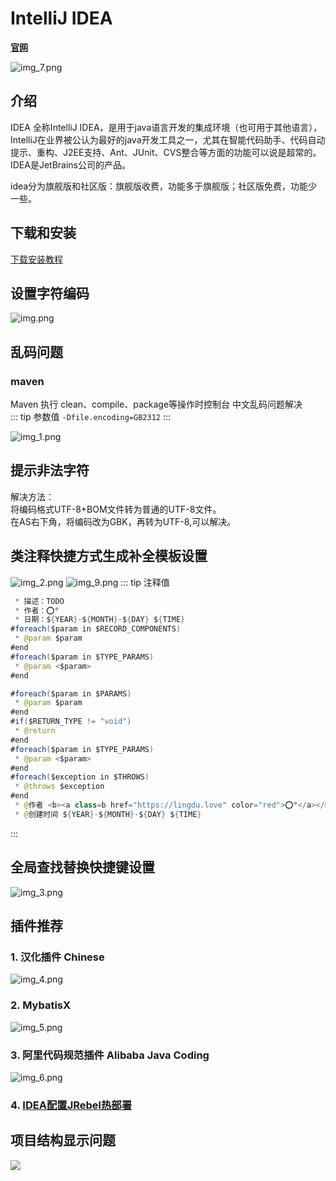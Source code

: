 # IntelliJ IDEA

**[官网](https://www.jetbrains.com/idea/)**

![img_7.png](./imgs/img_7.png)
## 介绍

IDEA 全称IntelliJ IDEA，是用于java语言开发的集成环境（也可用于其他语言），IntelliJ在业界被公认为最好的java开发工具之一，尤其在智能代码助手、代码自动提示、重构、J2EE支持、Ant、JUnit、CVS整合等方面的功能可以说是超常的。IDEA是JetBrains公司的产品。

idea分为旗舰版和社区版：旗舰版收费，功能多于旗舰版；社区版免费，功能少一些。

## 下载和安装
[下载安装教程](https://www.exception.site)

## 设置字符编码
![img.png](./imgs/img.png)

## 乱码问题
### maven
Maven 执行 clean、compile、package等操作时控制台 中文乱码问题解决  
::: tip 参数值
`-Dfile.encoding=GB2312`
:::

![img_1.png](./imgs/img_1.png)

## 提示非法字符
解决方法：  
  将编码格式UTF-8+BOM文件转为普通的UTF-8文件。  
  在AS右下角，将编码改为GBK，再转为UTF-8,可以解决。  


## 类注释快捷方式生成补全模板设置
![img_2.png](./imgs/img_2.png)
![img_9.png](./imgs/img_9.png)
::: tip 注释值
```java
 * 描述：TODO
 * 作者：⭕°
 * 日期：${YEAR}-${MONTH}-${DAY} ${TIME}
#foreach($param in $RECORD_COMPONENTS)
 * @param $param
#end
#foreach($param in $TYPE_PARAMS)
 * @param <$param>
#end

```
```java
#foreach($param in $PARAMS)
 * @param $param
#end
#if($RETURN_TYPE != "void")
 * @return
#end
#foreach($param in $TYPE_PARAMS)
 * @param <$param>
#end
#foreach($exception in $THROWS)
 * @throws $exception
#end
 * @作者 <b><a class=b href="https://lingdu.love" color="red">⭕°</a></b>
 * @创建时间 ${YEAR}-${MONTH}-${DAY} ${TIME}

```
:::

## 全局查找替换快捷键设置
![img_3.png](./imgs/img_3.png)

## 插件推荐
### 1. 汉化插件 Chinese
![img_4.png](./imgs/img_4.png)
### 2. MybatisX
![img_5.png](./imgs/img_5.png)
### 3. 阿里代码规范插件 Alibaba Java Coding
![img_6.png](./imgs/img_6.png)
### 4. [IDEA配置JRebel热部署](https://blog.csdn.net/weixin_42694593/article/details/126448828)

## 项目结构显示问题

![](./imgs/img_8.png)
